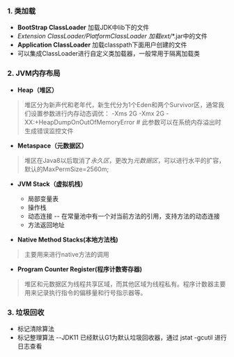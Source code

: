 ### 1. 类加载
- **BootStrap ClassLoader** 加载JDK中lib下的文件
- **Extension ClassLoader/PlatformClassLoader* 加载ext/**.jar中的文件
- **Application ClassLoader** 加载classpath下面用户创建的文件
- 可以集成ClassLoader进行自定义类加载器，一般常用于隔离加载类

### 2. JVM内存布局
- **Heap（堆区）**
> 堆区分为新声代和老年代，新生代分为1个Eden和两个Survivor区，通常我们设置参数进行内存动态调优：
-Xms 2G 
-Xmx 2G
-XX:+HeapDumpOnOutOfMemoryError # 此参数可以在系统内存溢出时生成错误监控文件

- **Metaspace（元数据区）**
> 堆区在Java8以后取消了*永久区*，更改为*元数据区*，可以进行水平的扩容，默认的MaxPermSize=2560m;

- **JVM Stack（虚拟机栈）**
    - 局部变量表
    - 操作栈
    - 动态连接  -- 在常量池中有一个对当前方法的引用，支持方法的动态连接
    - 方法返回地址 
    
- **Native Method Stacks(本地方法栈)**
> 主要用来进行native方法的调用

- **Program Counter Register(程序计数寄存器)**
> 堆区和元数据区为线程共享区域，而其他区域为线程私有。程序计数器主要用来记录执行指令的偏移量和行号指示器等。

### 3. 垃圾回收
- 标记清除算法
- 标记整理算法  --JDK11 已经默认G1为默认垃圾回收器，通过 jstat -gcutil 进行日志查看


